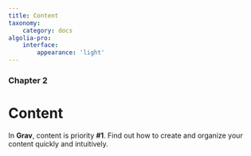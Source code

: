 ```yaml
---
title: Content
taxonomy:
    category: docs
algolia-pro:
    interface:
        appearance: 'light'
---
```


### Chapter 2

# Content

In **Grav**, content is priority **#1**.  Find out how to create and organize your content quickly and intuitively.
